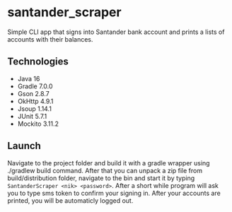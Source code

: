 # santander_scraper

Simple CLI app that signs into Santander bank account and prints a lists of accounts with their balances.

## Technologies
* Java 16
* Gradle 7.0.0
* Gson 2.8.7
* OkHttp 4.9.1
* Jsoup 1.14.1
* JUnit 5.7.1
* Mockito 3.11.2

## Launch
Navigate to the project folder and build it with a gradle wrapper using ./gradlew build command. 
After that you can unpack a zip file from build/distribution folder, navigate to the bin and start it by 
typing `SantanderScraper <nik> <password>`.
After a short while program will ask you to type sms token to confirm your signing in.
After your accounts are printed, you will be automaticly logged out.
